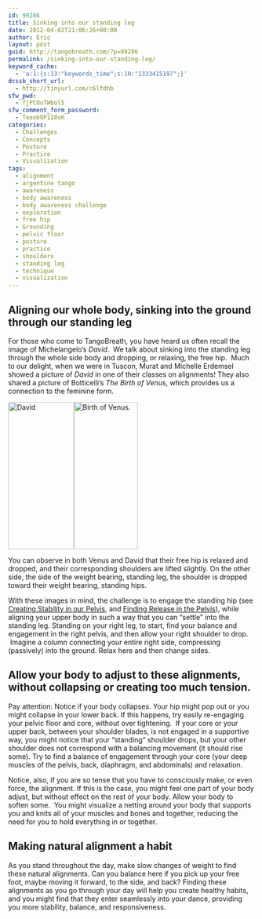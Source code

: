 ```yaml
---
id: 99286
title: Sinking into our standing leg
date: 2012-04-02T21:06:26+00:00
author: Eric
layout: post
guid: http://tangobreath.com/?p=99286
permalink: /sinking-into-our-standing-leg/
keyword_cache:
  - 'a:1:{s:13:"keywords_time";s:10:"1333415197";}'
dcssb_short_url:
  - http://tinyurl.com/c6lfdhb
sfw_pwd:
  - fjPCOuTWbol5
sfw_comment_form_password:
  - TeeobOP1I8sK
categories:
  - Challenges
  - Concepts
  - Posture
  - Practice
  - Visualization
tags:
  - alignment
  - argentine tango
  - awareness
  - body awareness
  - body awareness challenge
  - exploration
  - free hip
  - Grounding
  - pelvic floor
  - posture
  - practice
  - shoulders
  - standing leg
  - technique
  - visualization
---
```

## Aligning our whole body, sinking into the ground through our standing leg

For those who come to TangoBreath, you have heard us often recall the
image of Michelangelo&#8217;s _David_.  We talk about sinking into
the standing leg through the whole side body and dropping, or relaxing,
the free hip.  Much to our delight, when we were in Tuscon, Murat and
Michelle Erdemsel showed a picture of _David_ in one of their classes
on alignments! They also shared a picture of Botticelli&#8217;s _The
Birth of Venus_, which provides us a connection to the feminine form.


[<img class="alignleft size-medium
wp-image-99289" title="michelangelo_david" alt="David"
src="http://tangobreath.com/wp-content/uploads/2012/04/michelangelo_david-134x300.png"
width="134" height="300"
srcset="http://tangobreath.com/wp-content/uploads/2012/04/michelangelo_david-134x300.png
134w,
http://tangobreath.com/wp-content/uploads/2012/04/michelangelo_david.png
235w" sizes="(max-width: 134px) 100vw, 134px"
/>](http://tangobreath.com/wp-content/uploads/2012/04/michelangelo_david.png)[<img
class="alignleft size-medium wp-image-99288"
title="botticelli-birth-venus_crop" alt="Birth of Venus."
src="http://tangobreath.com/wp-content/uploads/2012/04/botticelli-birth-venus_crop-130x300.png"
width="130" height="300"
srcset="http://tangobreath.com/wp-content/uploads/2012/04/botticelli-birth-venus_crop-130x300.png
130w,
http://tangobreath.com/wp-content/uploads/2012/04/botticelli-birth-venus_crop.png
381w" sizes="(max-width: 130px) 100vw, 130px"
/>](http://tangobreath.com/wp-content/uploads/2012/04/botticelli-birth-venus_crop.png)

You can observe in both Venus and David that their free hip is relaxed
and dropped, and their corresponding shoulders are lifted slightly. On
the other side, the side of the weight bearing, standing leg, the shoulder
is dropped toward their weight bearing, standing hips.


With these images in mind, the challenge is to
engage the standing hip (see [Creating Stability in our
Pelvis](http://tangobreath.com/creating-stability-in-our-pelvis/
"Creating stability in our pelvis"), and [Finding Release in the
Pelvis](http://tangobreath.com/finding-release-in-the-pelvis/ "Finding
release in the pelvis")), while aligning your upper body in such a way
that you can &#8220;settle&#8221; into the standing leg. Standing on
your right leg, to start, find your balance and engagement in the right
pelvis, and then allow your right shoulder to drop.  Imagine a column
connecting your entire right side, compressing (passively) into the
ground. Relax here and then change sides.

## Allow your body to adjust to these alignments, without collapsing or creating too much tension.

Pay attention: Notice if your body collapses. Your hip might pop out
or you might collapse in your lower back. If this happens, try easily
re-engaging your pelvic floor and core, without over tightening.  If your
core or your upper back, between your shoulder blades, is not engaged
in a supportive way, you might notice that your &#8220;standing&#8221;
shoulder drops, but your other shoulder does not correspond with a
balancing movement (it should rise some). Try to find a balance of
engagement through your core (your deep muscles of the pelvis, back,
diaphragm, and abdominals) and relaxation.

Notice, also, if you are so tense that you have to consciously make, or
even force, the alignment. If this is the case, you might feel one part
of your body adjust, but without effect on the rest of your body. Allow
your body to soften some.  You might visualize a netting around your body
that supports you and knits all of your muscles and bones and together,
reducing the need for you to hold everything in or together.

## Making natural alignment a habit

As you stand throughout the day, make slow changes of weight to find these
natural alignments. Can you balance here if you pick up your free foot,
maybe moving it forward, to the side, and back? Finding these alignments
as you go through your day will help you create healthy habits, and you
might find that they enter seamlessly into your dance, providing you
more stability, balance, and responsiveness.
